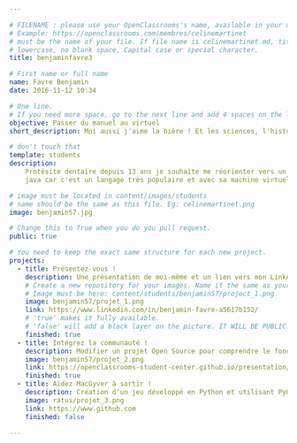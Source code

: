 ```yaml
---

# FILENAME : please use your OpenClassrooms's name, available in your url.
# Example: https://openclassrooms.com/membres/celinemartinet
# must be the name of your file. If file name is celinemartinet.md, title is celinemartinet.
# lowercase, no blank space, Capital case or special character.
title: benjaminfavre3

# First name or full name
name: Favre Benjamin
date: 2016-11-12 10:34

# One line.
# If you need more space, go to the next line and add 4 spaces on the left, as in 'description'.
objective: Passer du manuel au virtuel 
short_description: Moi aussi j'aime la bière ! Et les sciences, l'histoire, le dessin, la sculpture aussi, un peu.

# don't touch that
template: students
description:
    Protésite dentaire depuis 13 ans je souhaite me réorienter vers un domaine plus porteur et notamment le developpement
    java car c'est un langage très populaire et avec sa machine virtuel multi platforme. 

# image must be located in content/images/students
# name should be the same as this file. Eg: celinemartinet.png
image: benjamin57.jpg

# Change this to True when you do you pull request.
public: true

# You need to keep the exact same structure for each new project.
projects:
  - title: Présentez-vous !
    description: Une présentation de moi-même et un lien vers mon LinkedIn.
    # Create a new repository for your images. Name it the same as your nickname and profile picture.
    # Image must be here: content/students/benjamin57/project_1.png
    image: benjamin57/projet_1.png
    link: https://www.linkedin.com/in/benjamin-favre-a5617b152/
    # 'true' makes it fully available.
    # 'false' will add a black layer on the picture. IT WILL BE PUBLIC!
    finished: true
  - title: Intégrez la communauté !
    description: Modifier un projet Open Source pour comprendre le fonctionnement de Git, de Github et des pull requests. 
    image: benjamin57/projet_2.png
    link: https://openclassrooms-student-center.github.io/presentation/students/ratus.html
    finished: true
  - title: Aidez MacGyver à sortir !
    description: Création d’un jeu développé en Python et utilisant PyGame.
    image: ratus/projet_3.png
    link: https://www.github.com
    finished: false

---
```

